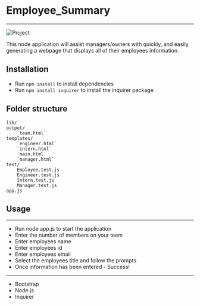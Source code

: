 # Employee_Summary
***

![Project](https://user-images.githubusercontent.com/62081345/96323320-a8947e80-0fea-11eb-9c9a-fb43c8931e37.gif)

This node application will assist managers/owners with quickly, and easily generating a webpage that displays all of their employees information. 

## Installation

* Run `npm install` to install dependencies
* Run `npm install inquirer` to install the inquirer package

## Folder structure

```
lib/
output/
    `team.html`
templates/
    `engineer.html`
    `intern.html`
    `main.html`
    `manager.html`
test/
    Employee.test.js
    Engineer.test.js
    Intern.test.js
    Manager.test.js
app.js
```    

## Usage
***
* Run node app.js to start the application
* Enter the number of members on your team
* Enter employees name
* Enter employees id
* Enter employees email
* Select the employees title and follow the prompts
* Once information has been entered - Success!
***

* Bootstrap
* Node.js
* Inquirer
